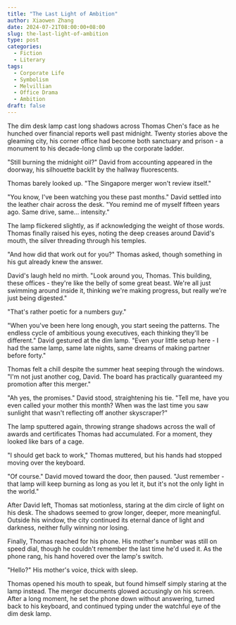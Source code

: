 ```yaml
---
title: "The Last Light of Ambition"
author: Xiaowen Zhang
date: 2024-07-21T08:00:00+08:00
slug: the-last-light-of-ambition
type: post
categories:
  - Fiction
  - Literary
tags:
  - Corporate Life
  - Symbolism
  - Melvillian
  - Office Drama
  - Ambition
draft: false
---
```


The dim desk lamp cast long shadows across Thomas Chen's face as he hunched over financial reports well past midnight. Twenty stories above the gleaming city, his corner office had become both sanctuary and prison - a monument to his decade-long climb up the corporate ladder.

"Still burning the midnight oil?" David from accounting appeared in the doorway, his silhouette backlit by the hallway fluorescents. 

Thomas barely looked up. "The Singapore merger won't review itself."

"You know, I've been watching you these past months." David settled into the leather chair across the desk. "You remind me of myself fifteen years ago. Same drive, same... intensity."

The lamp flickered slightly, as if acknowledging the weight of those words. Thomas finally raised his eyes, noting the deep creases around David's mouth, the silver threading through his temples.

"And how did that work out for you?" Thomas asked, though something in his gut already knew the answer.

David's laugh held no mirth. "Look around you, Thomas. This building, these offices - they're like the belly of some great beast. We're all just swimming around inside it, thinking we're making progress, but really we're just being digested."

"That's rather poetic for a numbers guy."

"When you've been here long enough, you start seeing the patterns. The endless cycle of ambitious young executives, each thinking they'll be different." David gestured at the dim lamp. "Even your little setup here - I had the same lamp, same late nights, same dreams of making partner before forty."

Thomas felt a chill despite the summer heat seeping through the windows. "I'm not just another cog, David. The board has practically guaranteed my promotion after this merger."

"Ah yes, the promises." David stood, straightening his tie. "Tell me, have you even called your mother this month? When was the last time you saw sunlight that wasn't reflecting off another skyscraper?"

The lamp sputtered again, throwing strange shadows across the wall of awards and certificates Thomas had accumulated. For a moment, they looked like bars of a cage.

"I should get back to work," Thomas muttered, but his hands had stopped moving over the keyboard.

"Of course." David moved toward the door, then paused. "Just remember - that lamp will keep burning as long as you let it, but it's not the only light in the world."

After David left, Thomas sat motionless, staring at the dim circle of light on his desk. The shadows seemed to grow longer, deeper, more meaningful. Outside his window, the city continued its eternal dance of light and darkness, neither fully winning nor losing.

Finally, Thomas reached for his phone. His mother's number was still on speed dial, though he couldn't remember the last time he'd used it. As the phone rang, his hand hovered over the lamp's switch.

"Hello?" His mother's voice, thick with sleep.

Thomas opened his mouth to speak, but found himself simply staring at the lamp instead. The merger documents glowed accusingly on his screen. After a long moment, he set the phone down without answering, turned back to his keyboard, and continued typing under the watchful eye of the dim desk lamp.